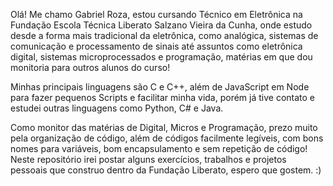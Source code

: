 Olá! Me chamo Gabriel Roza, estou cursando Técnico em Eletrônica na Fundação Escola Técnica Liberato Salzano Vieira da Cunha, onde estudo desde a forma mais tradicional da eletrônica, como analógica, sistemas de comunicação e processamento de sinais até assuntos como eletrônica digital, sistemas microprocessados e programação, matérias em que dou monitoria para outros alunos do curso!

Minhas principais linguagens são C e C++, além de JavaScript em Node para fazer pequenos Scripts e facilitar minha vida, porém já tive contato e estudei outras linguagens como Python, C# e Java.

Como monitor das matérias de Digital, Micros e Programação, prezo muito pela organização de código, além de códigos facilmente legíveis, com bons nomes para variáveis, bom encapsulamento e sem repetição de código! Neste repositório irei postar alguns exercícios, trabalhos e projetos pessoais que construo dentro da Fundação Liberato, espero que gostem. :)
<!--
**Roza918/Roza918** is a ✨ _special_ ✨ repository because its `README.md` (this file) appears on your GitHub profile.

Here are some ideas to get you started:

- 🔭 I’m currently working on ...
- 🌱 I’m currently learning ...
- 👯 I’m looking to collaborate on ...
- 🤔 I’m looking for help with ...
- 💬 Ask me about ...
- 📫 How to reach me: ...
- 😄 Pronouns: ...
- ⚡ Fun fact: ...
-->

